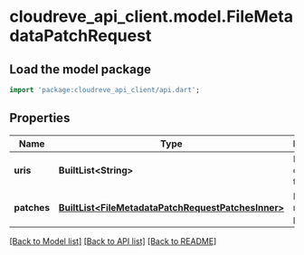 # cloudreve_api_client.model.FileMetadataPatchRequest

## Load the model package
```dart
import 'package:cloudreve_api_client/api.dart';
```

## Properties
Name | Type | Description | Notes
------------ | ------------- | ------------- | -------------
**uris** | **BuiltList&lt;String&gt;** | List of [URI](https://docs.cloudreve.org/api/file-uri) of the target files. | [optional] 
**patches** | [**BuiltList&lt;FileMetadataPatchRequestPatchesInner&gt;**](FileMetadataPatchRequestPatchesInner.md) | List of metadata patches. | [optional] 

[[Back to Model list]](../README.md#documentation-for-models) [[Back to API list]](../README.md#documentation-for-api-endpoints) [[Back to README]](../README.md)


